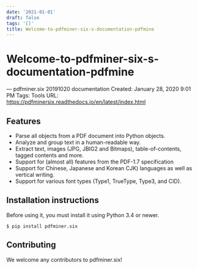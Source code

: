 ```yaml
---
date: '2021-01-01'
draft: false
tags: '[]'
title: Welcome-to-pdfminer-six-s-documentation-pdfmine
---
```


# Welcome-to-pdfminer-six-s-documentation-pdfmine

— pdfminer.six 20191020 documentation
Created: January 28, 2020 9:01 PM
Tags: Tools
URL: https://pdfminersix.readthedocs.io/en/latest/index.html
## Features
- Parse all objects from a PDF document into Python objects.
- Analyze and group text in a human-readable way.
- Extract text, images (JPG, JBIG2 and Bitmaps), table-of-contents, tagged contents and more.
- Support for (almost all) features from the PDF-1.7 specification
- Support for Chinese, Japanese and Korean CJK) languages as well as vertical writing.
- Support for various font types (Type1, TrueType, Type3, and CID).
## Installation instructions
Before using it, you must install it using Python 3.4 or newer.
```
$ pip install pdfminer.six
```
## Contributing
We welcome any contributors to pdfminer.six!
